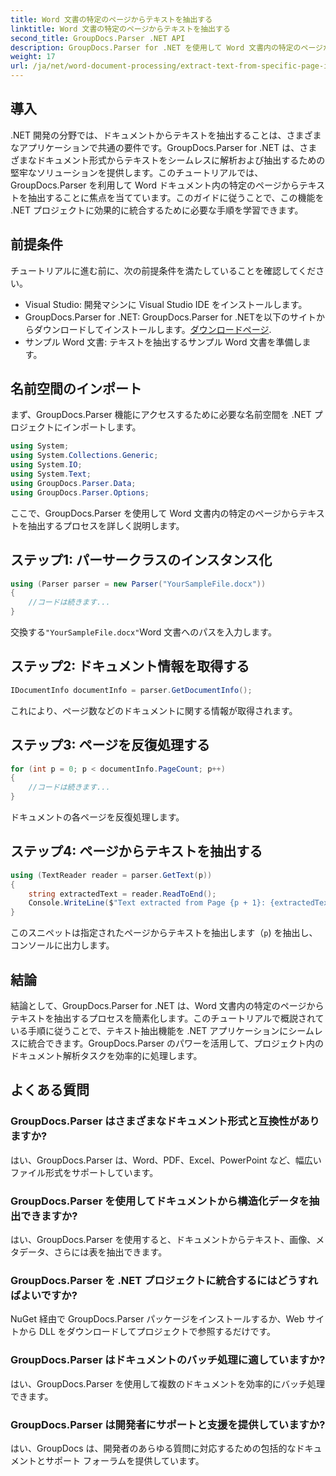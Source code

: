 ```yaml
---
title: Word 文書の特定のページからテキストを抽出する
linktitle: Word 文書の特定のページからテキストを抽出する
second_title: GroupDocs.Parser .NET API
description: GroupDocs.Parser for .NET を使用して Word 文書内の特定のページからテキストを抽出する方法を学習します。テキスト抽出機能を .NET に統合します。
weight: 17
url: /ja/net/word-document-processing/extract-text-from-specific-page-in-word-document/
---
```

## 導入
.NET 開発の分野では、ドキュメントからテキストを抽出することは、さまざまなアプリケーションで共通の要件です。GroupDocs.Parser for .NET は、さまざまなドキュメント形式からテキストをシームレスに解析および抽出するための堅牢なソリューションを提供します。このチュートリアルでは、GroupDocs.Parser を利用して Word ドキュメント内の特定のページからテキストを抽出することに焦点を当てています。このガイドに従うことで、この機能を .NET プロジェクトに効果的に統合するために必要な手順を学習できます。
## 前提条件
チュートリアルに進む前に、次の前提条件を満たしていることを確認してください。
- Visual Studio: 開発マシンに Visual Studio IDE をインストールします。
-  GroupDocs.Parser for .NET: GroupDocs.Parser for .NETを以下のサイトからダウンロードしてインストールします。[ダウンロードページ](https://releases.groupdocs.com/parser/net/).
- サンプル Word 文書: テキストを抽出するサンプル Word 文書を準備します。

## 名前空間のインポート
まず、GroupDocs.Parser 機能にアクセスするために必要な名前空間を .NET プロジェクトにインポートします。
```csharp
using System;
using System.Collections.Generic;
using System.IO;
using System.Text;
using GroupDocs.Parser.Data;
using GroupDocs.Parser.Options;
```

ここで、GroupDocs.Parser を使用して Word 文書内の特定のページからテキストを抽出するプロセスを詳しく説明します。
## ステップ1: パーサークラスのインスタンス化
```csharp
using (Parser parser = new Parser("YourSampleFile.docx"))
{
    //コードは続きます...
}
```
交換する`"YourSampleFile.docx"`Word 文書へのパスを入力します。
## ステップ2: ドキュメント情報を取得する
```csharp
IDocumentInfo documentInfo = parser.GetDocumentInfo();
```
これにより、ページ数などのドキュメントに関する情報が取得されます。
## ステップ3: ページを反復処理する
```csharp
for (int p = 0; p < documentInfo.PageCount; p++)
{
    //コードは続きます...
}
```
ドキュメントの各ページを反復処理します。
## ステップ4: ページからテキストを抽出する
```csharp
using (TextReader reader = parser.GetText(p))
{
    string extractedText = reader.ReadToEnd();
    Console.WriteLine($"Text extracted from Page {p + 1}: {extractedText}");
}
```
このスニペットは指定されたページからテキストを抽出します（`p`) を抽出し、コンソールに出力します。

## 結論
結論として、GroupDocs.Parser for .NET は、Word 文書内の特定のページからテキストを抽出するプロセスを簡素化します。このチュートリアルで概説されている手順に従うことで、テキスト抽出機能を .NET アプリケーションにシームレスに統合できます。GroupDocs.Parser のパワーを活用して、プロジェクト内のドキュメント解析タスクを効率的に処理します。

## よくある質問
### GroupDocs.Parser はさまざまなドキュメント形式と互換性がありますか?
はい、GroupDocs.Parser は、Word、PDF、Excel、PowerPoint など、幅広いファイル形式をサポートしています。
### GroupDocs.Parser を使用してドキュメントから構造化データを抽出できますか?
はい、GroupDocs.Parser を使用すると、ドキュメントからテキスト、画像、メタデータ、さらには表を抽出できます。
### GroupDocs.Parser を .NET プロジェクトに統合するにはどうすればよいですか?
NuGet 経由で GroupDocs.Parser パッケージをインストールするか、Web サイトから DLL をダウンロードしてプロジェクトで参照するだけです。
### GroupDocs.Parser はドキュメントのバッチ処理に適していますか?
はい、GroupDocs.Parser を使用して複数のドキュメントを効率的にバッチ処理できます。
### GroupDocs.Parser は開発者にサポートと支援を提供していますか?
はい、GroupDocs は、開発者のあらゆる質問に対応するための包括的なドキュメントとサポート フォーラムを提供しています。